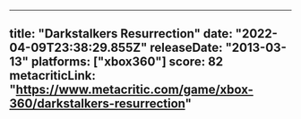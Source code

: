 
---
title: "Darkstalkers Resurrection"
date: "2022-04-09T23:38:29.855Z"
releaseDate: "2013-03-13"
platforms: ["xbox360"]
score: 82
metacriticLink: "https://www.metacritic.com/game/xbox-360/darkstalkers-resurrection"
---
